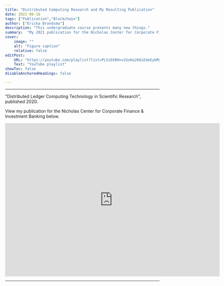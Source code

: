 ```yaml
---
title: "Distributed Computing Research and My Resulting Publication"
date: 2021-06-16
tags: ["Publication","Blockchain"]
author: ["Ericka Brandsma"]
description: "This undergraduate course presents many new things." 
summary:  "My 2021 publication for the Nicholas Center for Corporate Finance & Investment Banking titled, 'Blockchain-Based Distributed Computing in Scientific Research.'"  
cover:
    image: ""
    alt: "Figure caption"
    relative: false
editPost:
    URL: "https://youtube.com/playlist?list=PL5zEkRHvv2GxHa26QiEdeEybMy0UbdjmW"
    Text: "YouTube playlist"
showToc: false
disableAnchoredHeadings: false

---
```

---
"Distributed Ledger Computing Technology in Scientific Research", published 2020. 

View my publication for the Nicholas Center for Corporate Finance & Investment Banking below.
<iframe src="https://www.linkedin.com/feed/update/urn:li:activity:6671807024570912768/
" width="700" height="500" style="border:0;" allowfullscreen="" loading="lazy"></iframe>

---